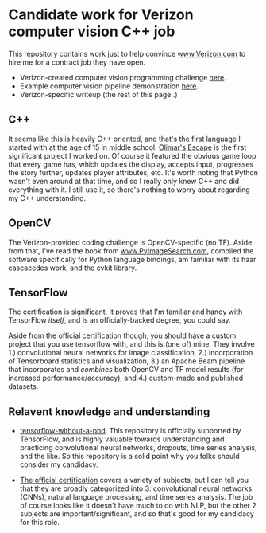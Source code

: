 # Candidate work for Verizon computer vision C++ job

This repository contains work just to help convince www.Verizon.com to hire me for a contract job they have open.

- Verizon-created computer vision programming challenge [here](work/challenge/).
- Example computer vision pipeline demonstration [here](work/verizon/).
- Verizon-specific writeup (the rest of this page..)

## C++

It seems like this is heavily C++ oriented, and that's the first language I started with at the age of 15 in middle school.  [Olimar's Escape](https://github.com/mavas/olimar-escape) is the first significant project I worked on.  Of course it featured the obvious game loop that every game has, which updates the display, accepts input, progresses the story further, updates player attributes, etc.  It's worth noting that Python wasn't even around at that time, and so I really only knew C++ and did everything with it.  I still use it, so there's nothing to worry about regarding my C++ understanding.

## OpenCV

The Verizon-provided coding challenge is OpenCV-specific (no TF).  Aside from that, I've read the book from www.PyImageSearch.com, compiled the software specifically for Python language bindings, am familiar with its haar cascacedes work, and the cvkit library.

## TensorFlow

The certification is significant.  It proves that I'm familiar and handy with TensorFlow _itself_, and is an officially-backed degree, you could say.

Aside from the official certification though, you should have a custom project that you use tensorflow with, and this is (one of) mine.  They involve 1.) convolutional neural networks for image classification, 2.) incorporation of Tensorboard statistics and visualization, 3.) an Apache Beam pipeline that incorporates and _combines_ both OpenCV and TF model results (for increased performance/accuracy), and 4.) custom-made and published datasets.

## Relavent knowledge and understanding

- [tensorflow-without-a-phd](https://github.com/GoogleCloudPlatform/tensorflow-without-a-phd).  This repository is officially supported by TensorFlow, and is highly valuable towards understanding and practicing convolutional neural networks, dropouts, time series analysis, and the like.  So this repository is a solid point why you folks should consider my candidacy.

- [The official certification](https//www.tensorflow.org/certificate) covers a variety of subjects, but I can tell you that they are broadly categorized into 3: convolutional neural networks (CNNs), natural language processing, and time series analysis.  The job of course looks like it doesn't have much to do with NLP, but the other 2 subjects are important/significant, and so that's good for my candidacy for this role.
